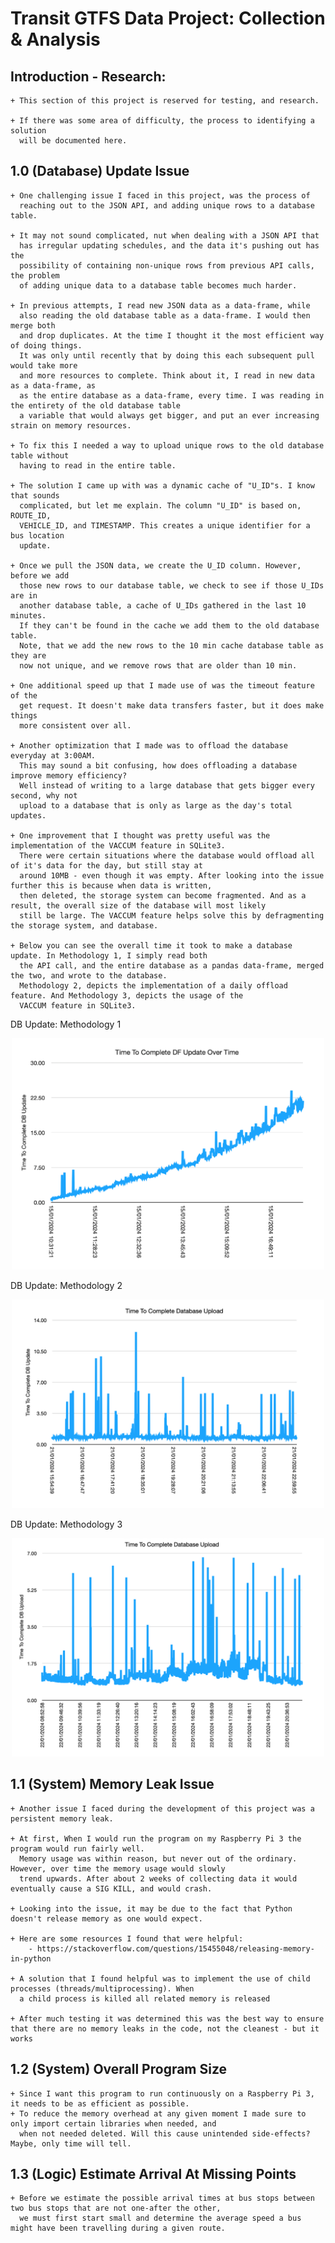 # Transit GTFS Data Project: Collection & Analysis

## Introduction - Research:
	+ This section of this project is reserved for testing, and research.

	+ If there was some area of difficulty, the process to identifying a solution
	  will be documented here.


## 1.0 (Database) Update Issue
	+ One challenging issue I faced in this project, was the process of
	  reaching out to the JSON API, and adding unique rows to a database table.

	+ It may not sound complicated, nut when dealing with a JSON API that
	  has irregular updating schedules, and the data it's pushing out has the
	  possibility of containing non-unique rows from previous API calls, the problem
	  of adding unique data to a database table becomes much harder.

	+ In previous attempts, I read new JSON data as a data-frame, while
	  also reading the old database table as a data-frame. I would then merge both
	  and drop duplicates. At the time I thought it the most efficient way of doing things.
	  It was only until recently that by doing this each subsequent pull would take more
	  and more resources to complete. Think about it, I read in new data as a data-frame, as
	  as the entire database as a data-frame, every time. I was reading in the entirety of the old database table
	  a variable that would always get bigger, and put an ever increasing strain on memory resources.

	+ To fix this I needed a way to upload unique rows to the old database table without
	  having to read in the entire table.

	+ The solution I came up with was a dynamic cache of "U_ID"s. I know that sounds
	  complicated, but let me explain. The column "U_ID" is based on, ROUTE_ID,
	  VEHICLE_ID, and TIMESTAMP. This creates a unique identifier for a bus location
	  update.

	+ Once we pull the JSON data, we create the U_ID column. However, before we add
	  those new rows to our database table, we check to see if those U_IDs are in
	  another database table, a cache of U_IDs gathered in the last 10 minutes.
	  If they can't be found in the cache we add them to the old database table.
	  Note, that we add the new rows to the 10 min cache database table as they are
	  now not unique, and we remove rows that are older than 10 min.

	+ One additional speed up that I made use of was the timeout feature of the
	  get request. It doesn't make data transfers faster, but it does make things
	  more consistent over all.

	+ Another optimization that I made was to offload the database everyday at 3:00AM.
	  This may sound a bit confusing, how does offloading a database improve memory efficiency?
	  Well instead of writing to a large database that gets bigger every second, why not
	  upload to a database that is only as large as the day's total updates.

	+ One improvement that I thought was pretty useful was the implementation of the VACCUM feature in SQLite3.
	  There were certain situations where the database would offload all of it's data for the day, but still stay at
	  around 10MB - even though it was empty. After looking into the issue further this is because when data is written,
	  then deleted, the storage system can become fragmented. And as a result, the overall size of the database will most likely
	  still be large. The VACCUM feature helps solve this by defragmenting the storage system, and database.

	+ Below you can see the overall time it took to make a database update. In Methodology 1, I simply read both
	  the API call, and the entire database as a pandas data-frame, merged the two, and wrote to the database.
	  Methodology 2, depicts the implementation of a daily offload feature. And Methodology 3, depicts the usage of the
	  VACCUM feature in SQLite3.

DB Update: Methodology 1
<p align="center">
<img src="https://github.com/renacin/BramptonTransitAnalysis/blob/master/0_Research/Images/DB_UPDATE_1.png" width="500"/>
</p>

DB Update: Methodology 2
<p align="center">
<img src="https://github.com/renacin/BramptonTransitAnalysis/blob/master/0_Research/Images/DB_UPDATE_2.png" width="500"/>
</p>

DB Update: Methodology 3
<p align="center">
<img src="https://github.com/renacin/BramptonTransitAnalysis/blob/master/0_Research/Images/DB_UPDATE_3.png" width="500"/>
</p>


## 1.1 (System) Memory Leak Issue
	+ Another issue I faced during the development of this project was a persistent memory leak.

	+ At first, When I would run the program on my Raspberry Pi 3 the program would run fairly well.
	  Memory usage was within reason, but never out of the ordinary. However, over time the memory usage would slowly
	  trend upwards. After about 2 weeks of collecting data it would eventually cause a SIG KILL, and would crash.

	+ Looking into the issue, it may be due to the fact that Python doesn't release memory as one would expect.

	+ Here are some resources I found that were helpful:
		- https://stackoverflow.com/questions/15455048/releasing-memory-in-python

	+ A solution that I found helpful was to implement the use of child processes (threads/multiprocessing). When
	  a child process is killed all related memory is released

	+ After much testing it was determined this was the best way to ensure that there are no memory leaks in the code, not the cleanest - but it works


## 1.2 (System) Overall Program Size
	+ Since I want this program to run continuously on a Raspberry Pi 3, it needs to be as efficient as possible.
	+ To reduce the memory overhead at any given moment I made sure to only import certain libraries when needed, and
	  when not needed deleted. Will this cause unintended side-effects? Maybe, only time will tell.



## 1.3 (Logic) Estimate Arrival At Missing Points
	+ Before we estimate the possible arrival times at bus stops between two bus stops that are not one-after the other,
	  we must first start small and determine the average speed a bus might have been travelling during a given route.
